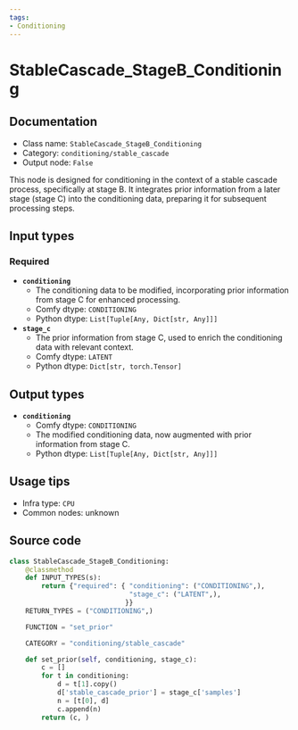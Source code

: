 ```yaml
---
tags:
- Conditioning
---
```


# StableCascade_StageB_Conditioning
## Documentation
- Class name: `StableCascade_StageB_Conditioning`
- Category: `conditioning/stable_cascade`
- Output node: `False`

This node is designed for conditioning in the context of a stable cascade process, specifically at stage B. It integrates prior information from a later stage (stage C) into the conditioning data, preparing it for subsequent processing steps.
## Input types
### Required
- **`conditioning`**
    - The conditioning data to be modified, incorporating prior information from stage C for enhanced processing.
    - Comfy dtype: `CONDITIONING`
    - Python dtype: `List[Tuple[Any, Dict[str, Any]]]`
- **`stage_c`**
    - The prior information from stage C, used to enrich the conditioning data with relevant context.
    - Comfy dtype: `LATENT`
    - Python dtype: `Dict[str, torch.Tensor]`
## Output types
- **`conditioning`**
    - Comfy dtype: `CONDITIONING`
    - The modified conditioning data, now augmented with prior information from stage C.
    - Python dtype: `List[Tuple[Any, Dict[str, Any]]]`
## Usage tips
- Infra type: `CPU`
- Common nodes: unknown


## Source code
```python
class StableCascade_StageB_Conditioning:
    @classmethod
    def INPUT_TYPES(s):
        return {"required": { "conditioning": ("CONDITIONING",),
                              "stage_c": ("LATENT",),
                             }}
    RETURN_TYPES = ("CONDITIONING",)

    FUNCTION = "set_prior"

    CATEGORY = "conditioning/stable_cascade"

    def set_prior(self, conditioning, stage_c):
        c = []
        for t in conditioning:
            d = t[1].copy()
            d['stable_cascade_prior'] = stage_c['samples']
            n = [t[0], d]
            c.append(n)
        return (c, )

```
